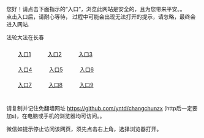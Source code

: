您好！请点击下面指示的“入口”，浏览此网站是安全的，且为您带来平安。。 <br/>
点击入口后，请耐心等待， 过程中可能会出现无法打开的提示，请忽略，最终会进入网站. </br>

法轮大法在长春<br/>
<div style="padding:10px"><a style="margin:20px" target="_blank" href="https://d33lduiypbopim.cloudfront.net/2Qpsp?qdqvosgg" id="ccLink1" rel="nofollow">入口1</a> <a target="_blank" style="margin:20px" href="https://d3ru3lpen5lx42.cloudfront.net/2Qpsp?yvioha" id="ccLink2" rel="nofollow">入口2</a> <a style="margin:20px" target="_blank" href="https://d2onshd3fkdhxb.cloudfront.net/2Qpsp?wpcnogkt" id="ccLink3" rel="nofollow">入口3</a></div>

<div style="padding:10px" ><a style="margin:20px" target="_blank" href="https://d33lduiypbopim.cloudfront.net/2Qpsp?qdqvosgg" id="ccLink4" rel="nofollow">入口4</a> <a style="margin:20px" href="https://d3ru3lpen5lx42.cloudfront.net/2Qpsp?yvioha" target="_blank" id="ccLink5" rel="nofollow">入口5</a> <a style="margin:20px" href="https://d2onshd3fkdhxb.cloudfront.net/2Qpsp?wpcnogkt" target="_blank" id="ccLink6" rel="nofollow">入口6</a></div>

<div style="padding:10px"><a style="margin:20px" target="_blank" href="https://d33lduiypbopim.cloudfront.net/2Qpsp?qdqvosgg" id="ccLink7" rel="nofollow">入口7</a> <a style="margin:20px" href="https://d3ru3lpen5lx42.cloudfront.net/2Qpsp?yvioha" target="_blank" id="ccLink8" rel="nofollow">入口8</a> <a style="margin:20px" target="_blank" href="https://d2onshd3fkdhxb.cloudfront.net/2Qpsp?wpcnogkt" id="ccLink9" rel="nofollow">入口9</a></div>

<br/>



请复制并记住免翻墙网址 https://github.com/yntd/changchunzx (http后一定要加s)，在电脑或手机的浏览器均可访问。。<br/>

微信如提示停止访问该网页，须先点击右上角，选择浏览器打开。
